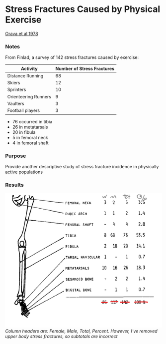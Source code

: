 # Stress Fractures Caused by Physical Exercise
[Orava et al 1978](../References/Orava1978Stress.pdf)

### Notes
From Finlad, a survey of 142 stress fractures caused by exercise:

| Activity | Number of Stress Fractures |
|---|---|
|Distance Running | 68 |
|Skiers | 12|
|Sprinters | 10 |
|Orienteering Runners | 9 |
|Vaulters | 3 |
|Football players| 3|

- 76 occurred in tibia
- 26 in metatarsals
- 20 in fibula
- 5 in femoral neck
- 4 in femoral shaft
### Purpose
Provide another descriptive study of stress fracture incidence in physically active populations
### Results
![](../Images/Orava1978Stress_1.png)    
*Column headers are: Female, Male, Total, Percent. However, I've removed upper body stress fractures, so subtotals are
incorrect*